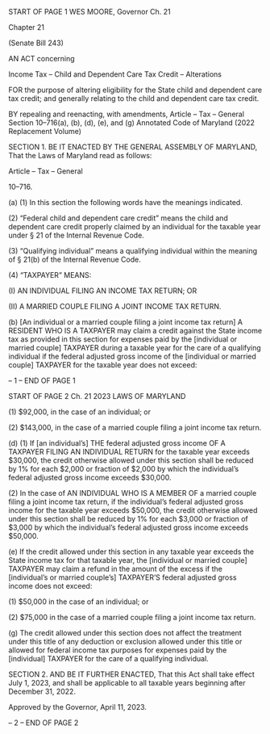 START OF PAGE 1
WES MOORE, Governor Ch. 21

Chapter 21

(Senate Bill 243)

AN ACT concerning

Income Tax – Child and Dependent Care Tax Credit – Alterations

FOR the purpose of altering eligibility for the State child and dependent care tax credit;
and generally relating to the child and dependent care tax credit.

BY repealing and reenacting, with amendments,
Article – Tax – General
Section 10–716(a), (b), (d), (e), and (g)
Annotated Code of Maryland
(2022 Replacement Volume)

SECTION 1. BE IT ENACTED BY THE GENERAL ASSEMBLY OF MARYLAND,
That the Laws of Maryland read as follows:

Article – Tax – General

10–716.

(a) (1) In this section the following words have the meanings indicated.

(2) “Federal child and dependent care credit” means the child and
dependent care credit properly claimed by an individual for the taxable year under § 21 of
the Internal Revenue Code.

(3) “Qualifying individual” means a qualifying individual within the
meaning of § 21(b) of the Internal Revenue Code.

(4) “TAXPAYER” MEANS:

(I) AN INDIVIDUAL FILING AN INCOME TAX RETURN; OR

(II) A MARRIED COUPLE FILING A JOINT INCOME TAX RETURN.

(b) [An individual or a married couple filing a joint income tax return] A
RESIDENT WHO IS A TAXPAYER may claim a credit against the State income tax as
provided in this section for expenses paid by the [individual or married couple] TAXPAYER
during a taxable year for the care of a qualifying individual if the federal adjusted gross
income of the [individual or married couple] TAXPAYER for the taxable year does not
exceed:

– 1 –
END OF PAGE 1

START OF PAGE 2
Ch. 21 2023 LAWS OF MARYLAND

(1) $92,000, in the case of an individual; or

(2) $143,000, in the case of a married couple filing a joint income tax
return.

(d) (1) If [an individual’s] THE federal adjusted gross income OF A TAXPAYER
FILING AN INDIVIDUAL RETURN for the taxable year exceeds $30,000, the credit
otherwise allowed under this section shall be reduced by 1% for each $2,000 or fraction of
$2,000 by which the individual’s federal adjusted gross income exceeds $30,000.

(2) In the case of AN INDIVIDUAL WHO IS A MEMBER OF a married couple
filing a joint income tax return, if the individual’s federal adjusted gross income for the
taxable year exceeds $50,000, the credit otherwise allowed under this section shall be
reduced by 1% for each $3,000 or fraction of $3,000 by which the individual’s federal
adjusted gross income exceeds $50,000.

(e) If the credit allowed under this section in any taxable year exceeds the State
income tax for that taxable year, the [individual or married couple] TAXPAYER may claim
a refund in the amount of the excess if the [individual’s or married couple’s] TAXPAYER’S
federal adjusted gross income does not exceed:

(1) $50,000 in the case of an individual; or

(2) $75,000 in the case of a married couple filing a joint income tax return.

(g) The credit allowed under this section does not affect the treatment under this
title of any deduction or exclusion allowed under this title or allowed for federal income tax
purposes for expenses paid by the [individual] TAXPAYER for the care of a qualifying
individual.

SECTION 2. AND BE IT FURTHER ENACTED, That this Act shall take effect July
1, 2023, and shall be applicable to all taxable years beginning after December 31, 2022.

Approved by the Governor, April 11, 2023.

– 2 –
END OF PAGE 2